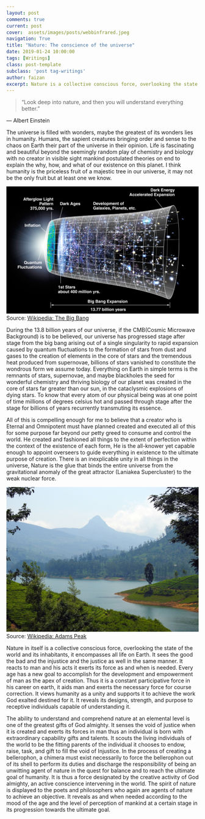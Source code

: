 ```yaml
---
layout: post
comments: true
current: post
cover:  assets/images/posts/webbinfrared.jpeg
navigation: True
title: "Nature: The conscience of the universe"
date: 2019-01-24 10:00:00
tags: [Writings]
class: post-template
subclass: 'post tag-writings'
author: faizan
excerpt: Nature is a collective conscious force, overlooking the state of the world and its inhabitants, encompassing all life on Earth.
---
```

> “Look deep into nature, and then you will understand everything better.”

― Albert Einstein

The universe is filled with wonders, maybe the greatest of its wonders lies in humanity. Humans, the sapient creatures bringing order and sense to the chaos on Earth their part of the universe in their opinion. Life is fascinating and beautiful beyond the seemingly random play of chemistry and biology with no creator in visible sight mankind postulated theories on end to explain the why, how, and what of our existence on this planet. I think humanity is the priceless fruit of a majestic tree in our universe, it may not be the only fruit but at least one we know. 

![The Big Bang](assets/images/posts/bigbang.jpeg)
Source: [Wikipedia: The Big Bang](https://en.wikipedia.org/wiki/Big_Bang)

During the 13.8 billion years of our universe, if the CMB(Cosmic Microwave Background) is to be believed, our universe has progressed stage after stage from the big bang arising out of a single singularity to rapid expansion caused by quantum fluctuations to the formation of stars from dust and gases to the creation of elements in the core of stars and the tremendous heat produced from supernovae, billions of stars vanished to constitute the wondrous form we assume today. Everything on Earth in simple terms is the remnants of stars, supernovae, and maybe blackholes the seed for wonderful chemistry and thriving biology of our planet was created in the core of stars far greater than our sun, in the cataclysmic explosions of dying stars. To know that every atom of our physical being was at one point of time millions of degrees celsius hot and passed through stage after the stage for billions of years recurrently transmuting its essence.

All of this is compelling enough for me to believe that a creator who is Eternal and Omnipotent must have planned created and executed all of this for some purpose far beyond our petty greed to consume and control the world. He created and fashioned all things to the extent of perfection within the context of the existence of each form, He is the all-knower yet capable enough to appoint overseers to guide everything in existence to the ultimate purpose of creation. There is an inexplicable unity in all things in the universe, Nature is the glue that binds the entire universe from the gravitational anomaly of the great attractor (Laniakea Supercluster) to the weak nuclear force.

![Adams Peak](assets/images/posts/adams-peak.jpeg)
Source: [Wikipedia: Adams Peak](https://en.wikipedia.org/wiki/Adam%27s_Peak)

Nature in itself is a collective conscious force, overlooking the state of the world and its inhabitants, it encompasses all life on Earth. It sees the good the bad and the injustice and the justice as well in the same manner. It reacts to man and his acts it exerts its force as and when is needed. Every age has a new goal to accomplish for the development and empowerment of man as the apex of creation. Thus it is a constant participative force in his career on earth, it aids man and exerts the necessary force for course correction. It views humanity as a unity and supports it to achieve the work God exalted destined for it. It reveals its designs, strength, and purpose to receptive individuals capable of understanding it. 

The ability to understand and comprehend nature at an elemental level is one of the greatest gifts of God almighty.  It senses the void of justice when it is created and exerts its forces in man thus an individual is born with extraordinary capability gifts and talents. It scouts the living individuals of the world to be the fitting parents of the individual it chooses to endow, raise, task, and gift to fill the void of Injustice. In the process of creating a bellerophon, a chimera must exist necessarily to force the bellerophon out of its shell to perform its duties and discharge the responsibility of being an unwitting agent of nature in the quest for balance and to reach the ultimate goal of humanity. It is thus a force designated by the creative activity of God almighty, an active conscience intervening in the world. The spirit of nature is displayed to the poets and philosophers who again are agents of nature to achieve an objective. It reveals as and when needed according to the mood of the age and the level of perception of mankind at a certain stage in its progression towards the ultimate goal.